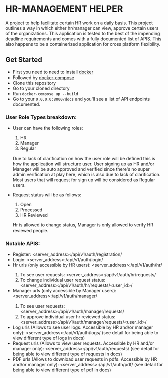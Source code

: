 # HR-MANAGEMENT HELPER

A project to help facilitate certain HR work on a daily basis.
This project outlines a way in which either hr/manager can view, approve
 certain users of the organizations. This application is tested to the
 best of the impending deadline requirements and comes with a fully
 documented list of APIS. This also happens to be a containerized
 application for cross platform flexibility.

## Get Started
* First you need to need to install [docker](https://www.docker.com/)
* Followed by [docker-compose](https://docs.docker.com/compose/)
* Clone this repository
* Go to your cloned directory
* Run `docker-compose up --build`
* Go to your `0.0.0.0:8000/docs` and you'll see a list of API endpoints
 documented.

### User Role Types breakdown:
* User can have the following roles:
    1. HR
    2. Manager
    3. Regular
    
    Due to lack of clarification on how the user role will be
    defined this is how the application will structure user.
    User signing up as HR and/or Manager will be auto approved
    and verified since there's no super admin verification at
    play here, which is also due to lack of clarification.
    Most users that will request for sign up will be considered
    as Regular users.

* Request status will be as follows:
    1. Open
    2. Processed
    3. HR Reviewed

    Hr is allowed to change status, Manager is only allowed to verify
    HR reviewed people.

### Notable APIS:
* Register: <server_address>:<port>/api/v1/auth/registration/
* Login: <server_address>:<port>/api/v1/auth/login/
* Hr urls (only accessible by HR users): <server_address>:<port>/api/v1/auth/hr/
    1. To see user requests:
    <server_address>:<port>/api/v1/auth/hr/requests/
    2. To change individual user request status:
    <server_address>:<port>/api/v1/auth/hr/requests/<user_id>/
* Manager urls (only accessible by Manager users):
<server_address>:<port>/api/v1/auth/manager/
    1. To see user requests:
    <server_address>:<port>/api/v1/auth/manager/requests/
    2. To approve individual user hr reviewed status:
    <server_address>:<port>/api/v1/auth/manager/requests/<user_id>/
* Log urls (Allows to see user logs. Accessible by HR and/or manager only):
<server_address>:<port>/api/v1/auth/logs/
(see detail for being able to view different type of logs in docs)
* Request urls (Allows to view user requests. Accessible by HR and/or manager only):
<server_address>:<port>/api/v1/auth/requests/
(see detail for being able to view different type of requests in docs)
* PDF urls (Allows to download user requests in pdfs. Accessible by HR and/or manager only):
<server_address>:<port>/api/v1/auth/pdf/
(see detail for being able to view different type of pdf in docs)
